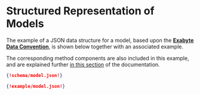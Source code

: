 # Structured Representation of Models

The example of a JSON data structure for a model, based upon the **[Exabyte Data Convention](../data-structured/overview.md)**, is shown below together with an associated example. 

The corresponding method components are also included in this example, and are explained further [in this section](../methods/overview.md) of the documentation. 

```json tab="Schema" 
{!schema/model.json!}
```

```json tab="Example" 
{!example/model.json!}
```
